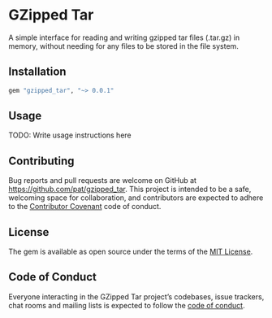 # GZipped Tar

A simple interface for reading and writing gzipped tar files (.tar.gz) in memory, without needing for any files to be stored in the file system.

## Installation

```ruby
gem "gzipped_tar", "~> 0.0.1"
```

## Usage

TODO: Write usage instructions here

## Contributing

Bug reports and pull requests are welcome on GitHub at https://github.com/pat/gzipped_tar. This project is intended to be a safe, welcoming space for collaboration, and contributors are expected to adhere to the [Contributor Covenant](http://contributor-covenant.org) code of conduct.

## License

The gem is available as open source under the terms of the [MIT License](https://opensource.org/licenses/MIT).

## Code of Conduct

Everyone interacting in the GZipped Tar project’s codebases, issue trackers, chat rooms and mailing lists is expected to follow the [code of conduct](https://github.com/pat/gzipped_tar/blob/master/CODE_OF_CONDUCT.md).
